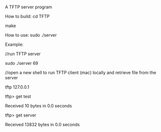 A TFTP server program

How to build:
cd TFTP

make

How to use:
sudo ./server <port num>

Example:

//run TFTP server

sudo ./server 69

//open a new shell to run TFTP client (mac) locally and retrieve file from the server

tftp 127.0.0.1

tftp> get test

Received 10 bytes in 0.0 seconds

tftp> get server

Received 13832 bytes in 0.0 seconds
